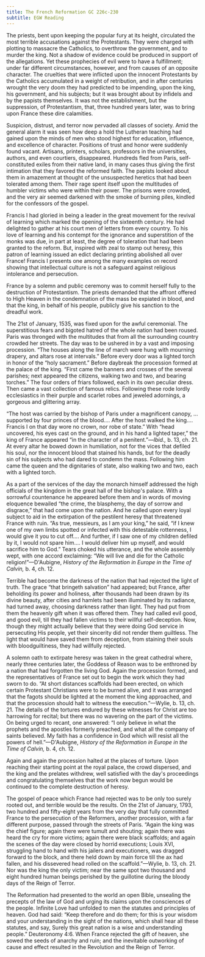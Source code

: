 ```yaml
---
title: The French Reformation GC 226c-230
subtitle: EGW Reading
---
```


The priests, bent upon keeping the popular fury at its height, circulated the most terrible accusations against the Protestants. They were charged with plotting to massacre the Catholics, to overthrow the government, and to murder the king. Not a shadow of evidence could be produced in support of the allegations. Yet these prophecies of evil were to have a fulfillment; under far different circumstances, however, and from causes of an opposite character. The cruelties that were inflicted upon the innocent Protestants by the Catholics accumulated in a weight of retribution, and in after centuries wrought the very doom they had predicted to be impending, upon the king, his government, and his subjects; but it was brought about by infidels and by the papists themselves. It was not the establishment, but the suppression, of Protestantism, that, three hundred years later, was to bring upon France these dire calamities.

Suspicion, distrust, and terror now pervaded all classes of society. Amid the general alarm it was seen how deep a hold the Lutheran teaching had gained upon the minds of men who stood highest for education, influence, and excellence of character. Positions of trust and honor were suddenly found vacant. Artisans, printers, scholars, professors in the universities, authors, and even courtiers, disappeared. Hundreds fled from Paris, self-constituted exiles from their native land, in many cases thus giving the first intimation that they favored the reformed faith. The papists looked about them in amazement at thought of the unsuspected heretics that had been tolerated among them. Their rage spent itself upon the multitudes of humbler victims who were within their power. The prisons were crowded, and the very air seemed darkened with the smoke of burning piles, kindled for the confessors of the gospel.

Francis I had gloried in being a leader in the great movement for the revival of learning which marked the opening of the sixteenth century. He had delighted to gather at his court men of letters from every country. To his love of learning and his contempt for the ignorance and superstition of the monks was due, in part at least, the degree of toleration that had been granted to the reform. But, inspired with zeal to stamp out heresy, this patron of learning issued an edict declaring printing abolished all over France! Francis I presents one among the many examples on record showing that intellectual culture is not a safeguard against religious intolerance and persecution.

France by a solemn and public ceremony was to commit herself fully to the destruction of Protestantism. The priests demanded that the affront offered to High Heaven in the condemnation of the mass be expiated in blood, and that the king, in behalf of his people, publicly give his sanction to the dreadful work.

The 21st of January, 1535, was fixed upon for the awful ceremonial. The superstitious fears and bigoted hatred of the whole nation had been roused. Paris was thronged with the multitudes that from all the surrounding country crowded her streets. The day was to be ushered in by a vast and imposing procession. “The houses along the line of march were hung with mourning drapery, and altars rose at intervals.” Before every door was a lighted torch in honor of the “holy sacrament.” Before daybreak the procession formed at the palace of the king. “First came the banners and crosses of the several parishes; next appeared the citizens, walking two and two, and bearing torches.” The four orders of friars followed, each in its own peculiar dress. Then came a vast collection of famous relics. Following these rode lordly ecclesiastics in their purple and scarlet robes and jeweled adornings, a gorgeous and glittering array.

“The host was carried by the bishop of Paris under a magnificent canopy, ... supported by four princes of the blood.... After the host walked the king.... Francis I on that day wore no crown, nor robe of state.” With “head uncovered, his eyes cast on the ground, and in his hand a lighted taper,” the king of France appeared “in the character of a penitent.”—_Ibid.,_ b. 13, ch. 21. At every altar he bowed down in humiliation, not for the vices that defiled his soul, nor the innocent blood that stained his hands, but for the deadly sin of his subjects who had dared to condemn the mass. Following him came the queen and the dignitaries of state, also walking two and two, each with a lighted torch.

As a part of the services of the day the monarch himself addressed the high officials of the kingdom in the great hall of the bishop's palace. With a sorrowful countenance he appeared before them and in words of moving eloquence bewailed “the crime, the blasphemy, the day of sorrow and disgrace,” that had come upon the nation. And he called upon every loyal subject to aid in the extirpation of the pestilent heresy that threatened France with ruin. “As true, messieurs, as I am your king,” he said, “if I knew one of my own limbs spotted or infected with this detestable rottenness, I would give it you to cut off.... And further, if I saw one of my children defiled by it, I would not spare him.... I would deliver him up myself, and would sacrifice him to God.” Tears choked his utterance, and the whole assembly wept, with one accord exclaiming: “We will live and die for the Catholic religion!”—D'Aubigne, _History of the Reformation in Europe in the Time of Calvin,_ b. 4, ch. 12.

Terrible had become the darkness of the nation that had rejected the light of truth. The grace “that bringeth salvation” had appeared; but France, after beholding its power and holiness, after thousands had been drawn by its divine beauty, after cities and hamlets had been illuminated by its radiance, had turned away, choosing darkness rather than light. They had put from them the heavenly gift when it was offered them. They had called evil good, and good evil, till they had fallen victims to their willful self-deception. Now, though they might actually believe that they were doing God service in persecuting His people, yet their sincerity did not render them guiltless. The light that would have saved them from deception, from staining their souls with bloodguiltiness, they had willfully rejected.

A solemn oath to extirpate heresy was taken in the great cathedral where, nearly three centuries later, the Goddess of Reason was to be enthroned by a nation that had forgotten the living God. Again the procession formed, and the representatives of France set out to begin the work which they had sworn to do. “At short distances scaffolds had been erected, on which certain Protestant Christians were to be burned alive, and it was arranged that the fagots should be lighted at the moment the king approached, and that the procession should halt to witness the execution.”—Wylie, b. 13, ch. 21. The details of the tortures endured by these witnesses for Christ are too harrowing for recital; but there was no wavering on the part of the victims. On being urged to recant, one answered: “I only believe in what the prophets and the apostles formerly preached, and what all the company of saints believed. My faith has a confidence in God which will resist all the powers of hell.”—D'Aubigne, _History of the Reformation in Europe in the Time of Calvin,_ b. 4, ch. 12.

Again and again the procession halted at the places of torture. Upon reaching their starting point at the royal palace, the crowd dispersed, and the king and the prelates withdrew, well satisfied with the day's proceedings and congratulating themselves that the work now begun would be continued to the complete destruction of heresy.

The gospel of peace which France had rejected was to be only too surely rooted out, and terrible would be the results. On the 21st of January, 1793, two hundred and fifty-eight years from the very day that fully committed France to the persecution of the Reformers, another procession, with a far different purpose, passed through the streets of Paris. “Again the king was the chief figure; again there were tumult and shouting; again there was heard the cry for more victims; again there were black scaffolds; and again the scenes of the day were closed by horrid executions; Louis XVI, struggling hand to hand with his jailers and executioners, was dragged forward to the block, and there held down by main force till the ax had fallen, and his dissevered head rolled on the scaffold.”—Wylie, b. 13, ch. 21. Nor was the king the only victim; near the same spot two thousand and eight hundred human beings perished by the guillotine during the bloody days of the Reign of Terror.

The Reformation had presented to the world an open Bible, unsealing the precepts of the law of God and urging its claims upon the consciences of the people. Infinite Love had unfolded to men the statutes and principles of heaven. God had said: “Keep therefore and do them; for this is your wisdom and your understanding in the sight of the nations, which shall hear all these statutes, and say, Surely this great nation is a wise and understanding people.” Deuteronomy 4:6. When France rejected the gift of heaven, she sowed the seeds of anarchy and ruin; and the inevitable outworking of cause and effect resulted in the Revolution and the Reign of Terror.